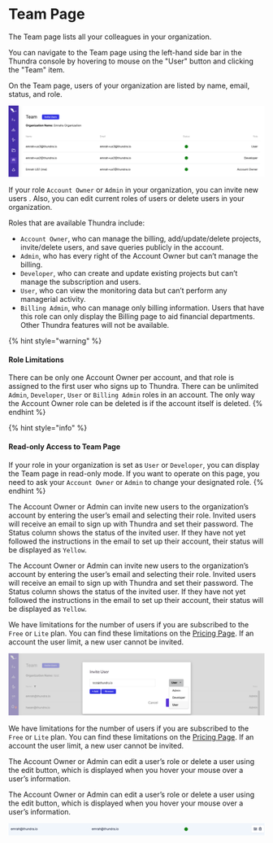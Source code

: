 # Team Page

The Team page lists all your colleagues in your organization.

You can navigate to the Team page using the left-hand side bar in the Thundra console by hovering to mouse on the "User" button and clicking the "Team" item.

On the Team page, users of your organization are listed by name, email, status, and role.&#x20;

![Team Page](<../../.gitbook/assets/image (191).png>)

If your role `Account Owner` or `Admin`  in your organization, you can invite new users . Also, you can edit current roles of users or delete users in your organization.&#x20;

Roles that are available Thundra include:

* `Account Owner`, who can manage the billing, add/update/delete projects, invite/delete users, and save queries publicly in the account.
* `Admin`, who has every right of the Account Owner but can’t manage the billing.
* `Developer`, who can create and update existing projects but can’t manage the subscription and users.
* `User`, who can view the monitoring data but can’t perform any managerial activity.
* `Billing Admin`, who can manage only billing information. Users that have this role can only display the Billing page to aid financial departments. Other Thundra features will not be available.

{% hint style="warning" %}
#### Role Limitations

There can be only one Account Owner per account, and that role is assigned to the first user who signs up to Thundra. There can be unlimited `Admin`, `Developer`, `User` or `Billing Admin` roles in an account. The only way the Account Owner role can be deleted is if the account itself is deleted.
{% endhint %}

{% hint style="info" %}
#### Read-only Access to Team Page

If your role in your organization is set as `User` or `Developer`, you can display the Team page in read-only mode. If you want to operate on this page, you need to ask your `Account Owner` or `Admin` to change your designated role.
{% endhint %}

The Account Owner or Admin can invite new users to the organization’s account by entering the user’s email and selecting their role. Invited users will receive an email to sign up with Thundra and set their password. The Status column shows the status of the invited user. If they have not yet followed the instructions in the email to set up their account, their status will be displayed as `Yellow`.

The Account Owner or Admin can invite new users to the organization’s account by entering the user’s email and selecting their role. Invited users will receive an email to sign up with Thundra and set their password. The Status column shows the status of the invited user. If they have not yet followed the instructions in the email to set up their account, their status will be displayed as `Yellow`.

We have limitations for the number of users if you are subscribed to the `Free` or `Lite` plan. You can find these limitations on the [Pricing Page](https://www.thundra.io/pricing). If an account the user limit, a new user cannot be invited.

![Invite User](<../../.gitbook/assets/image (275).png>)

We have limitations for the number of users if you are subscribed to the `Free` or `Lite` plan. You can find these limitations on the [Pricing Page](https://www.thundra.io/pricing). If an account the user limit, a new user cannot be invited.

The Account Owner or Admin can edit a user’s role or delete a user using the edit button, which is displayed when you hover your mouse over a user’s information.

The Account Owner or Admin can edit a user’s role or delete a user using the edit button, which is displayed when you hover your mouse over a user’s information.

![Edit/Delete User](<../../.gitbook/assets/image (157).png>)

